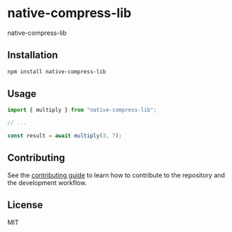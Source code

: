 # native-compress-lib

native-compress-lib

## Installation

```sh
npm install native-compress-lib
```

## Usage

```js
import { multiply } from "native-compress-lib";

// ...

const result = await multiply(3, 7);
```

## Contributing

See the [contributing guide](CONTRIBUTING.md) to learn how to contribute to the repository and the development workflow.

## License

MIT
